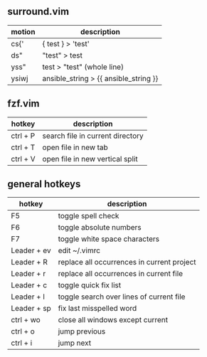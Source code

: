 ## surround.vim

motion  | description 
------------- | ------------- 
cs{' | { test } > 'test'
ds" | "test" > test
yss" | test > "test" (whole line)
ysiwj | ansible_string > {{ ansible_string }} 


## fzf.vim

hotkey  | description 
------------- | ------------- 
ctrl + P | search file in current directory
ctrl + T | open file in new tab
ctrl + V | open file in new vertical split


## general hotkeys

hotkey  | description 
------------- | ------------- 
F5 | toggle spell check
F6 | toggle absolute numbers
F7 | toggle white space characters
Leader + ev | edit ~/.vimrc
Leader + R | replace all occurrences in current project
Leader + r | replace all occurrences in current file
Leader + c | toggle quick fix list
Leader + l | toggle search over lines of current file
Leader + sp | fix last misspelled word
ctrl + wo | close all windows except current
ctrl + o | jump previous
ctrl + i | jump next
